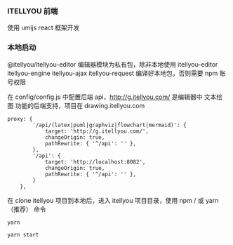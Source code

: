 ### ITELLYOU 前端
使用 umijs react 框架开发

### 本地启动
@itellyou/itellyou-editor 编辑器模块为私有包，除非本地使用 itellyou-editor itellyou-engine itellyou-ajax itellyou-request 编译好本地包，否则需要 npm 账号权限

在 config/config.js 中配置后端 api，http://g.itellyou.com/ 是编辑器中 文本绘图 功能的后端支持，项目在 drawing.itellyou.com

```
proxy: {
        '/api/(latex|puml|graphviz|flowchart|mermaid)': {
            target: 'http://g.itellyou.com/',
            changeOrigin: true,
            pathRewrite: { '^/api': '' },
        },
        '/api': {
            target: 'http://localhost:8082',
            changeOrigin: true,
            pathRewrite: { '^/api': '' },
        }
    },
```

在 clone itellyou 项目到本地后，进入 itellyou 项目目录，使用 npm / 或 yarn（推荐） 命令

```
yarn

yarn start
```
